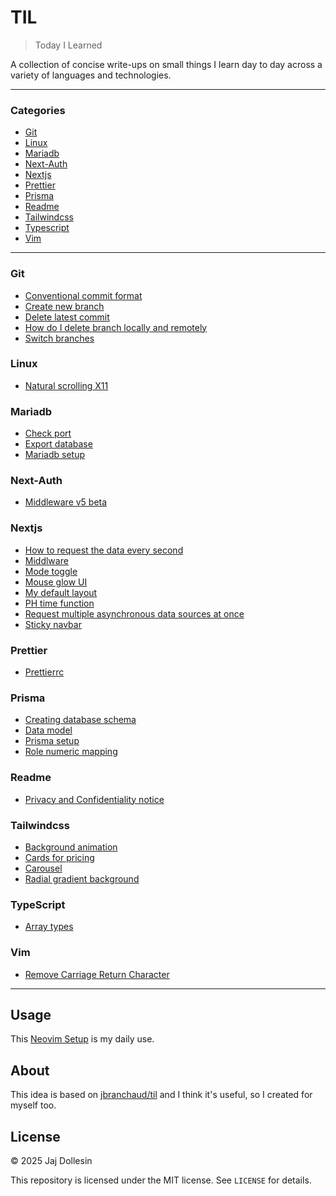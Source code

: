 # TIL

> Today I Learned

A collection of concise write-ups on small things I learn day to day across a variety of languages and technologies.

---

### Categories

- [Git](#git)
- [Linux](#linux)
- [Mariadb](#mariadb)
- [Next-Auth](#next-auth)
- [Nextjs](#nextjs)
- [Prettier](#prettier)
- [Prisma](#prisma)
- [Readme](#readme)
- [Tailwindcss](#tailwindcss)
- [Typescript](#typescript)
- [Vim](#vim)

---

### Git

- [Conventional commit format](git/conventional-commits-format.md)
- [Create new branch](git/create-new-branch.md)
- [Delete latest commit](git/delete-latest-commit.md)
- [How do I delete branch locally and remotely](git/how-do-i-delete-branch-locally-and-remotely.md)
- [Switch branches](git/switch-branches.md)

### Linux

- [Natural scrolling X11](linux/natural-scrolling-x11.md)

### Mariadb

- [Check port](mariadb/check-port.md)
- [Export database](mariadb/export-database.md)
- [Mariadb setup](mariadb/mariadb-setup.md)

### Next-Auth

- [Middleware v5 beta](next-auth/middleware-v5-beta.md)

### Nextjs

- [How to request the data every second](nextjs/how-to-request-the-data-every-second.md)
- [Middlware](nextjs/middleware.md)
- [Mode toggle](nextjs/mode-toggle.md)
- [Mouse glow UI](nextjs/mouse-glow-ui.md)
- [My default layout](nextjs/my-default-layout.md)
- [PH time function](nextjs/ph-time-function.md)
- [Request multiple asynchronous data sources at once](nextjs/request-multiple-asynchronous-data-sources-at-once.md)
- [Sticky navbar](nextjs/sticky-navbar.md)

### Prettier

- [Prettierrc](prettier/prettierrc.md)

### Prisma

- [Creating database schema](prisma/creating-database-schema.md)
- [Data model](prisma/data-model)
- [Prisma setup](prisma/prisma-setup.md)
- [Role numeric mapping](prisma/role-numeric-mapping.md)

### Readme

- [Privacy and Confidentiality notice](readme/privacy-and-confidentiality-notice.md)

### Tailwindcss

- [Background animation](tailwindcss/background-animation.md)
- [Cards for pricing](tailwindcss/cards-for-pricing.md)
- [Carousel](tailwindcss/carousel.md)
- [Radial gradient background](tailwindcss/radial-gradient-background.md)

### TypeScript

- [Array types](typescript/array-types.md)

### Vim

- [Remove Carriage Return Character](vim/remove-carriage-return-character.md)

---

## Usage

This [Neovim Setup](https://github.com/jajproduction/neovim-from-scratch) is my daily use.

## About

This idea is based on [jbranchaud/til](https://github.com/jbranchaud/til) and I think it's useful, so I created for myself too.

## License

&copy; 2025 Jaj Dollesin

This repository is licensed under the MIT license. See `LICENSE` for details.
